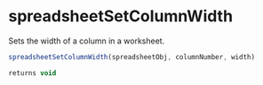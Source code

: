 # spreadsheetSetColumnWidth

 Sets the width of a column in a worksheet.

```javascript
spreadsheetSetColumnWidth(spreadsheetObj, columnNumber, width)
```

```javascript
returns void
```
